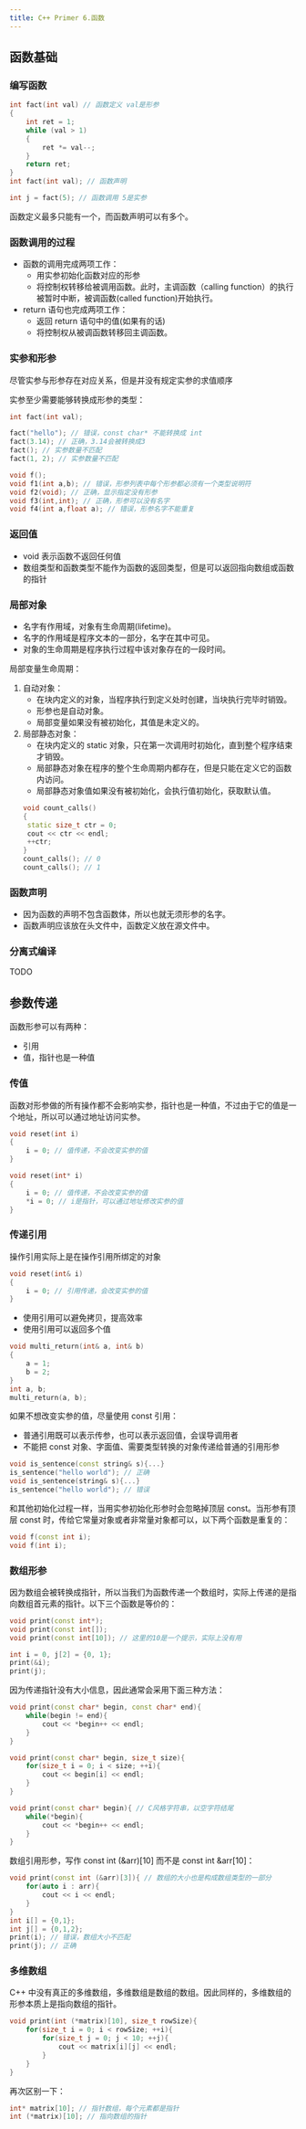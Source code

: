 ```yaml
---
title: C++ Primer 6.函数
---
```


## 函数基础

### 编写函数

```cpp
int fact(int val) // 函数定义 val是形参
{
	int ret = 1;
	while (val > 1)
	{
		ret *= val--;
	}
	return ret;
}
int fact(int val); // 函数声明

int j = fact(5); // 函数调用 5是实参
```

函数定义最多只能有一个，而函数声明可以有多个。

### 函数调用的过程

- 函数的调用完成两项工作：
  - 用实参初始化函数对应的形参
  - 将控制权转移给被调用函数。此时，主调函数（calling function）的执行被暂时中断，被调函数(called function)开始执行。
- return 语句也完成两项工作：
  - 返回 return 语句中的值(如果有的话)
  - 将控制权从被调函数转移回主调函数。

### 实参和形参

尽管实参与形参存在对应关系，但是并没有规定实参的求值顺序

实参至少需要能够转换成形参的类型：

```cpp
int fact(int val);

fact("hello"); // 错误，const char* 不能转换成 int
fact(3.14); // 正确，3.14会被转换成3
fact(); // 实参数量不匹配
fact(1, 2); // 实参数量不匹配
```

```cpp
void f();
void f1(int a,b); // 错误，形参列表中每个形参都必须有一个类型说明符
void f2(void); // 正确，显示指定没有形参
void f3(int,int); // 正确，形参可以没有名字
void f4(int a,float a); // 错误，形参名字不能重复
```

### 返回值

- void 表示函数不返回任何值
- 数组类型和函数类型不能作为函数的返回类型，但是可以返回指向数组或函数的指针

### 局部对象

- 名字有作用域，对象有生命周期(lifetime)。
- 名字的作用域是程序文本的一部分，名字在其中可见。
- 对象的生命周期是程序执行过程中该对象存在的一段时间。

局部变量生命周期：

1. 自动对象：
   - 在块内定义的对象，当程序执行到定义处时创建，当块执行完毕时销毁。
   - 形参也是自动对象。
   - 局部变量如果没有被初始化，其值是未定义的。
2. 局部静态对象：
   - 在块内定义的 static 对象，只在第一次调用时初始化，直到整个程序结束才销毁。
   - 局部静态对象在程序的整个生命周期内都存在，但是只能在定义它的函数内访问。
   - 局部静态对象值如果没有被初始化，会执行值初始化，获取默认值。
   ```cpp
   void count_calls()
   {
   	static size_t ctr = 0;
   	cout << ctr << endl;
   	++ctr;
   }
   count_calls(); // 0
   count_calls(); // 1
   ```

### 函数声明

- 因为函数的声明不包含函数体，所以也就无须形参的名字。
- 函数声明应该放在头文件中，函数定义放在源文件中。

### 分离式编译

TODO

## 参数传递

函数形参可以有两种：

- 引用
- 值，指针也是一种值

### 传值

函数对形参做的所有操作都不会影响实参，指针也是一种值，不过由于它的值是一个地址，所以可以通过地址访问实参。

```cpp
void reset(int i)
{
	i = 0; // 值传递，不会改变实参的值
}

void reset(int* i)
{
	i = 0; // 值传递，不会改变实参的值
	*i = 0; // i是指针，可以通过地址修改实参的值
}
```

### 传递引用

操作引用实际上是在操作引用所绑定的对象

```cpp
void reset(int& i)
{
	i = 0; // 引用传递，会改变实参的值
}
```

- 使用引用可以避免拷贝，提高效率
- 使用引用可以返回多个值

```cpp
void multi_return(int& a, int& b)
{
	a = 1;
	b = 2;
}
int a, b;
multi_return(a, b);
```

如果不想改变实参的值，尽量使用 const 引用：

- 普通引用既可以表示传参，也可以表示返回值，会误导调用者
- 不能把 const 对象、字面值、需要类型转换的对象传递给普通的引用形参

```cpp
void is_sentence(const string& s){...}
is_sentence("hello world"); // 正确
void is_sentence(string& s){...}
is_sentence("hello world"); // 错误
```

和其他初始化过程一样，当用实参初始化形参时会忽略掉顶层 const。当形参有顶层 const 时，传给它常量对象或者非常量对象都可以，以下两个函数是重复的：

```cpp
void f(const int i);
void f(int i);
```

### 数组形参

因为数组会被转换成指针，所以当我们为函数传递一个数组时，实际上传递的是指向数组首元素的指针。以下三个函数是等价的：

```cpp
void print(const int*);
void print(const int[]);
void print(const int[10]); // 这里的10是一个提示，实际上没有用

int i = 0, j[2] = {0, 1};
print(&i);
print(j);
```

因为传递指针没有大小信息，因此通常会采用下面三种方法：

```cpp
void print(const char* begin, const char* end){
	while(begin != end){
		cout << *begin++ << endl;
	}
}

void print(const char* begin, size_t size){
	for(size_t i = 0; i < size; ++i){
		cout << begin[i] << endl;
	}
}

void print(const char* begin){ // C风格字符串，以空字符结尾
	while(*begin){
		cout << *begin++ << endl;
	}
}
```

数组引用形参，写作 const int (&arr)[10] 而不是 const int &arr[10]：

```cpp
void print(const int (&arr)[3]){ // 数组的大小也是构成数组类型的一部分
	for(auto i : arr){
		cout << i << endl;
	}
}
int i[] = {0,1};
int j[] = {0,1,2};
print(i); // 错误，数组大小不匹配
print(j); // 正确
```

### 多维数组

C++ 中没有真正的多维数组，多维数组是数组的数组。因此同样的，多维数组的形参本质上是指向数组的指针。

```cpp
void print(int (*matrix)[10], size_t rowSize){
	for(size_t i = 0; i < rowSize; ++i){
		for(size_t j = 0; j < 10; ++j){
			cout << matrix[i][j] << endl;
		}
	}
}
```

再次区别一下：

```cpp
int* matrix[10]; // 指针数组，每个元素都是指针
int (*matrix)[10]; // 指向数组的指针
```
